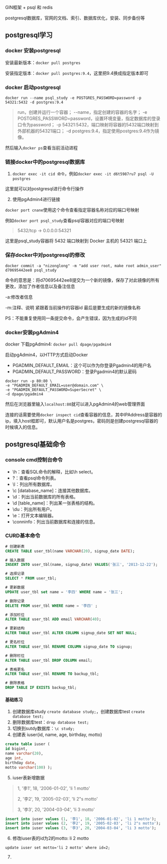 GIN框架 + psql 和 redis

postgresql数据库，官网的文档、索引、数据库优化，安装、同步备份等



## postgresql学习

### docker 安装postgresql

安装最新版本：`docker pull postgres`

安装指定版本：`docker pull postgres:9.4`，这里把9.4换成指定版本即可

### docker 启动postgresql

`docker run --name psql_study -e POSTGRES_PASSWORD=password -p 54321:5432 -d postgres:9.4 `

> run，创建并运行一个容器；
--name，指定创建的容器的名字；
-e POSTGRES_PASSWORD=password，设置环境变量，指定数据库的登录口令为password；
-p 54321:5432，端口映射将容器的5432端口映射到外部机器的54321端口；
-d postgres:9.4，指定使用postgres:9.4作为镜像。

然后输入`docker ps`查看当前活动进程

### 链接docker中的postgresql数据库

1. `docker exec -it cid 命令`，例如`docker exec -it d6t5987ru7 psql -U postgres`

这里就可以对postgresql进行命令行操作

2. 使用pgAdmin4进行链接

`docker port cnane`使用这个命令查看指定容器名称对应的端口号映射

例如`docker port psql_study`查看psql容器对应的端口号映射

> 5432/tcp -> 0.0.0.0:54321

这里是psql_study容器将 5432 端口映射到 Docker 主机的 54321 端口上

### 保存docker中对postgresql的修改

`docker commit -a "nizonglong" -m "add user root, make root admin_user" d70695442ee8 psql_study`

命令的意思是：将d70695442ee8提交为一个新的镜像，保存了对此镜像的所有更改，添加了作者信息以及备注信息

-a:修改者信息 

-m:注释、说明 紧跟着当前操作的容器id 最后是要生成的新的镜像名称 



PS：不能重复使用同一条提交命令，会产生错误，因为生成的id不同

### docker安装pgAdmin4

docker 下载pgAdmin4: `docker pull dpage/pgadmin4`

启动pgAdmin4，以HTTP方式启动Docker

- PGADMIN_DEFAULT_EMAIL：这个可以作为你登录Pgadmin4的用户名
- PGADMIN_DEFAULT_PASSWORD：登录Pgadmin4的默认密码

```
docker run -p 80:80 \
-e "PGADMIN_DEFAULT_EMAIL=user@domain.com" \
-e "PGADMIN_DEFAULT_PASSWORD=SuperSecret" \
-d dpage/pgadmin4
```

然后在浏览器里输入`localhost:80`就可以进入pgAdmin4的web管理界面

连接的话需要使用`docker inspect cid`查看容器的信息，其中IPAddress是容器的ip，填入host框即可，默认用户名是postgres，密码则是创建postgresql容器的时候填入的信息。

## postgresql基础命令

### console cmd控制台命令

- \h：查看SQL命令的解释，比如\h select。
- \?：查看psql命令列表。
- \l：列出所有数据库。
- \c [database_name]：连接其他数据库。
- \d：列出当前数据库的所有表格。
- \d [table_name]：列出某一张表格的结构。
- \du：列出所有用户。
- \e：打开文本编辑器。
- \conninfo：列出当前数据库和连接的信息。

### CURD基本命令

```sql
# 创建新表
CREATE TABLE user_tbl(name VARCHAR(20), signup_date DATE);

# 插入数据
INSERT INTO user_tbl(name, signup_date) VALUES('张三', '2013-12-22');

# 选择记录
SELECT * FROM user_tbl;

# 更新数据
UPDATE user_tbl set name = '李四' WHERE name = '张三';

# 删除记录
DELETE FROM user_tbl WHERE name = '李四' ;

# 添加栏位
ALTER TABLE user_tbl ADD email VARCHAR(40);

# 更新结构
ALTER TABLE user_tbl ALTER COLUMN signup_date SET NOT NULL;

# 更名栏位
ALTER TABLE user_tbl RENAME COLUMN signup_date TO signup;

# 删除栏位
ALTER TABLE user_tbl DROP COLUMN email;

# 表格更名
ALTER TABLE user_tbl RENAME TO backup_tbl;

# 删除表格
DROP TABLE IF EXISTS backup_tbl;
```

#### 基础练习

1. 创建数据库study `create database study;`，创建数据库test `create database test;`
2. 删除数据库test：`drop database test;`
3. 切换到sutdy数据库：`\c study;`
4. 创建表 iuser{id, name, age, birthday, motto}

```sql
create table iuser (
id bigint,
name varchar(20),
age int,
birthday date,
motto varchar(100) );
```

5. iuser表新增数据

> 1, '李1', 18, '2006-01-02', 'li 1 motto'
>
> 2, '李2', 19, '2005-02-03', 'li 2"s motto'
>
> 3, '李3', 20, '2004-03-04', 'li 3 motto'

```sql
insert into iuser values (1, '李1', 18, '2006-01-02', 'li 1 motto');
insert into iuser values (2, '李2', 19, '2005-02-03', 'li 2"s motto');
insert into iuser values (3, '李3', 20, '2004-03-04', 'li 3 motto');
```

6. 修改iuser表的id为2的motto: li 2 motto

`update iuser set motto='li 2 motto' where id=2;`

7. 

